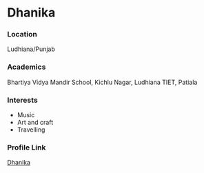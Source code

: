 # Dhanika

### Location

Ludhiana/Punjab

### Academics

Bhartiya Vidya Mandir School, Kichlu Nagar, Ludhiana
TIET, Patiala

### Interests

- Music
- Art and craft 
- Travelling

### Profile Link

[Dhanika](https://github.com/dhanika08)